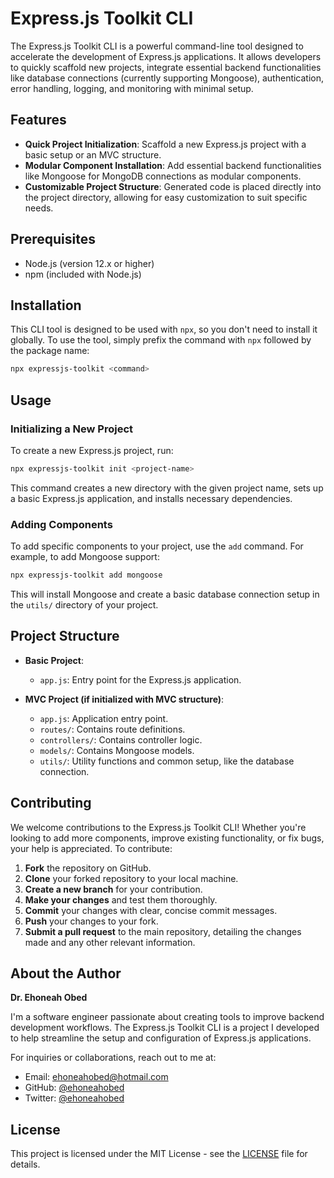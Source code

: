 # Express.js Toolkit CLI

The Express.js Toolkit CLI is a powerful command-line tool designed to accelerate the development of Express.js applications. It allows developers to quickly scaffold new projects, integrate essential backend functionalities like database connections (currently supporting Mongoose), authentication, error handling, logging, and monitoring with minimal setup.

## Features

- **Quick Project Initialization**: Scaffold a new Express.js project with a basic setup or an MVC structure.
- **Modular Component Installation**: Add essential backend functionalities like Mongoose for MongoDB connections as modular components.
- **Customizable Project Structure**: Generated code is placed directly into the project directory, allowing for easy customization to suit specific needs.

## Prerequisites

- Node.js (version 12.x or higher)
- npm (included with Node.js)

## Installation

This CLI tool is designed to be used with `npx`, so you don't need to install it globally. To use the tool, simply prefix the command with `npx` followed by the package name:

```bash
npx expressjs-toolkit <command>
```

## Usage

### Initializing a New Project

To create a new Express.js project, run:

```bash
npx expressjs-toolkit init <project-name>
```

This command creates a new directory with the given project name, sets up a basic Express.js application, and installs necessary dependencies.

### Adding Components

To add specific components to your project, use the `add` command. For example, to add Mongoose support:

```bash
npx expressjs-toolkit add mongoose
```

This will install Mongoose and create a basic database connection setup in the `utils/` directory of your project.

## Project Structure

- **Basic Project**:
  - `app.js`: Entry point for the Express.js application.

- **MVC Project (if initialized with MVC structure)**:
  - `app.js`: Application entry point.
  - `routes/`: Contains route definitions.
  - `controllers/`: Contains controller logic.
  - `models/`: Contains Mongoose models.
  - `utils/`: Utility functions and common setup, like the database connection.

## Contributing

We welcome contributions to the Express.js Toolkit CLI! Whether you're looking to add more components, improve existing functionality, or fix bugs, your help is appreciated. To contribute:

1. **Fork** the repository on GitHub.
2. **Clone** your forked repository to your local machine.
3. **Create a new branch** for your contribution.
4. **Make your changes** and test them thoroughly.
5. **Commit** your changes with clear, concise commit messages.
6. **Push** your changes to your fork.
7. **Submit a pull request** to the main repository, detailing the changes made and any other relevant information.

## About the Author

**Dr. Ehoneah Obed**

I'm a software engineer passionate about creating tools to improve backend development workflows. The Express.js Toolkit CLI is a project I developed to help streamline the setup and configuration of Express.js applications.

For inquiries or collaborations, reach out to me at:
- Email: ehoneahobed@hotmail.com
- GitHub: [@ehoneahobed](https://github.com/ehoneahobed)
- Twitter: [@ehoneahobed](https://twitter.com/ehoneahobed)


## License

This project is licensed under the MIT License - see the [LICENSE](./LICENSE) file for details.

